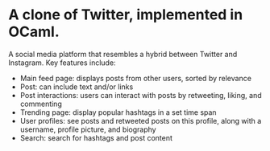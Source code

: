 # A clone of Twitter, implemented in OCaml.
A social media platform that resembles a hybrid between Twitter and Instagram. Key features include:
- Main feed page: displays posts from other users, sorted by relevance
- Post: can include text and/or links
- Post interactions: users can interact with posts by retweeting, liking, and commenting
- Trending page: display popular hashtags in a set time span
- User profiles: see posts and retweeted posts on this profile, along with a username, profile picture, and biography
- Search: search for hashtags and post content
